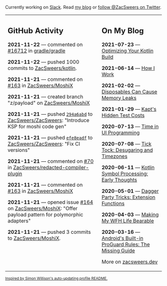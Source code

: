 Currently working on [Slack](https://slack.com/). Read [my blog](https://zacsweers.dev/) or [follow @ZacSweers on Twitter](https://twitter.com/ZacSweers).

<table><tr><td valign="top" width="60%">

## GitHub Activity
<!-- githubActivity starts -->
**2021-11-22** — commented on [#16712](https://github.com/gradle/gradle/issues/16712#issuecomment-975988430) in [gradle/gradle](https://api.github.com/repos/gradle/gradle)

**2021-11-22** — pushed 1000 commits to [ZacSweers/kotlin](https://api.github.com/repos/ZacSweers/kotlin).

**2021-11-21** — commented on [#163](https://github.com/ZacSweers/MoshiX/pull/163#issuecomment-974996370) in [ZacSweers/MoshiX](https://api.github.com/repos/ZacSweers/MoshiX)

**2021-11-21** — created branch "z/payload" on [ZacSweers/MoshiX](https://api.github.com/repos/ZacSweers/MoshiX)

**2021-11-21** — pushed [`294a6abd`](https://github.com/ZacSweers/ZacSweers/commit/294a6abdf04106774e13fbd9dc5f5e4da9500cd2) to [ZacSweers/ZacSweers](https://api.github.com/repos/ZacSweers/ZacSweers): "Introduce KSP for moshi code gen"

**2021-11-21** — pushed [`efe8eadf`](https://github.com/ZacSweers/ZacSweers/commit/efe8eadf1f9766538036074539f34e9c59ea7868) to [ZacSweers/ZacSweers](https://api.github.com/repos/ZacSweers/ZacSweers): "Fix CI versions"

**2021-11-21** — commented on [#70](https://github.com/ZacSweers/redacted-compiler-plugin/issues/70#issuecomment-974974959) in [ZacSweers/redacted-compiler-plugin](https://api.github.com/repos/ZacSweers/redacted-compiler-plugin)

**2021-11-21** — commented on [#163](https://github.com/ZacSweers/MoshiX/pull/163#issuecomment-974894866) in [ZacSweers/MoshiX](https://api.github.com/repos/ZacSweers/MoshiX)

**2021-11-21** — opened issue [#164](https://api.github.com/repos/ZacSweers/MoshiX/issues/164) on [ZacSweers/MoshiX](https://api.github.com/repos/ZacSweers/MoshiX): "Offer payload pattern for polymorphic adapters"

**2021-11-21** — pushed 3 commits to [ZacSweers/MoshiX](https://api.github.com/repos/ZacSweers/MoshiX).
<!-- githubActivity ends -->
</td><td valign="top" width="40%">

## On My Blog
<!-- blog starts -->
**2021-07-23** — [Optimizing Your Kotlin Build](https://www.zacsweers.dev/optimizing-your-kotlin-build/)

**2021-06-14** — [How I Work](https://www.zacsweers.dev/how-i-work/)

**2021-02-02** — [Disposables Can Cause Memory Leaks](https://www.zacsweers.dev/disposables-can-cause-memory-leaks/)

**2021-01-29** — [Kapt's Hidden Test Costs](https://www.zacsweers.dev/kapts-hidden-test-costs/)

**2020-07-13** — [Time in UI Programming](https://www.zacsweers.dev/time-in-ui/)

**2020-07-08** — [Tick Tock: Desugaring and Timezones](https://www.zacsweers.dev/ticktock-desugaring-timezones/)

**2020-06-11** — [Kotlin Symbol Processing: Early Thoughts](https://www.zacsweers.dev/kotlin-symbol-processor-early-thoughts/)

**2020-05-01** — [Dagger Party Tricks: Extension Functions](https://www.zacsweers.dev/dagger-party-tricks-extension-functions/)

**2020-04-03** — [Making My WFH Life Bearable](https://www.zacsweers.dev/making-wfh-life-bearable/)

**2020-03-16** — [Android's Built-in ProGuard Rules: The Missing Guide](https://www.zacsweers.dev/android-proguard-rules/)
<!-- blog ends -->
More on [zacsweers.dev](https://zacsweers.dev/)
</td></tr></table>

<sub><a href="https://simonwillison.net/2020/Jul/10/self-updating-profile-readme/">Inspired by Simon Willison's auto-updating profile README.</a></sub>